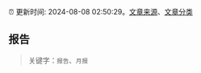 :alarm_clock: 更新时间: 2024-08-08 02:50:29。[文章来源](/README.md)、[文章分类](/TAGS.md)

## 报告


> 关键字：`报告`、`月报`



